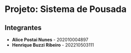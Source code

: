# Projeto: Sistema de Pousada

## Integrantes

- **Alice Postai Nunes** - 202010004897
- **Henrique Buzzi Ribeiro** - 202210503111
